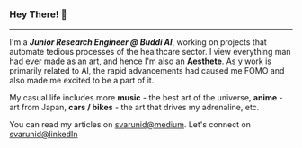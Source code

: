 ### Hey There! 👋

____________

I'm a ***Junior Research Engineer @ Buddi AI***, working on projects that automate
tedious processes of the healthcare sector. I view everything man had ever made 
as an art, and hence I'm also an **Aesthete**. As y work is primarily related to AI,
the rapid advancements had caused me FOMO and also made me excited to be a part  of 
it. 

My casual life includes more **music** - the best art of the universe, **anime** - art
from Japan, **cars / bikes** - the art that drives my adrenaline, etc. 

You can read my articles on [svarunid@medium](https://svarunid.medium.com/).
Let's connect on [svarunid@linkedIn](https://www.linkedin.com/in/svarunid/)

